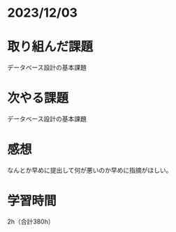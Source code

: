 # 2023/12/03
# 取り組んだ課題
データベース設計の基本課題
  
# 次やる課題
データベース設計の基本課題

# 感想
なんとか早めに提出して何が悪いのか早めに指摘がほしい。

# 学習時間
2h（合計380h）
